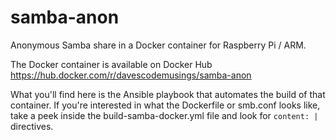 # samba-anon
Anonymous Samba share in a Docker container for Raspberry Pi / ARM.

The Docker container is available on Docker Hub https://hub.docker.com/r/davescodemusings/samba-anon

What you'll find here is the Ansible playbook that automates the build of that container. If you're
interested in what the Dockerfile or smb.conf looks like, take a peek inside the build-samba-docker.yml
file and look for `content: |` directives.
